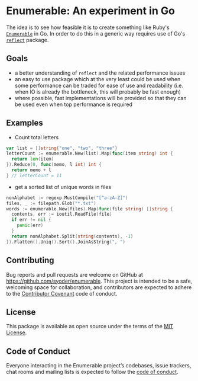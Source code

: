 # Enumerable: An experiment in Go

The idea is to see how feasible it is to create something like Ruby's
[`Enumerable`](https://ruby-doc.org/core-2.6.5/Enumerable.html) in Go.
In order to do this in a generic way requires use of Go's
[`reflect`](https://golang.org/pkg/reflect/) package.

## Goals

  * a better understanding of `reflect` and the related performance issues
  * an easy to use package which at the very least could be used when some
performance can be traded for ease of use and readability (i.e. when IO is
already the bottleneck, this will probably be fast enough)
  * where possible, fast implementations will be provided so that they can
be used even when top performance is required

## Examples

  * Count total letters
```go
var list = []string{"one", "two", "three"}
letterCount := enumerable.New(list).Map(func(item string) int {
  return len(item)
}).Reduce(0, func(memo, l int) int {
  return memo + l
} // letterCount = 11
```

  * get a sorted list of unique words in files
```go
nonAlphabet := regexp.MustCompile("[^a-zA-Z]")
files, _ := filepath.Glob("*.txt")
words := enumerable.New(files).Map(func(file string) []string {
  contents, err := ioutil.ReadFile(file)
  if err != nil {
    panic(err)
  }
  return nonAlphabet.Split(string(contents), -1)
}).Flatten().Uniq().Sort().JoinAsString(", ")
```

## Contributing

Bug reports and pull requests are welcome on GitHub at https://github.com/syoder/enumerable. This project is intended to be a safe, welcoming space for collaboration, and contributors are expected to adhere to the [Contributor Covenant](http://contributor-covenant.org) code of conduct.

## License

This package is available as open source under the terms of the
[MIT License](https://opensource.org/licenses/MIT).

## Code of Conduct

Everyone interacting in the Enumerable project’s codebases, issue trackers, chat rooms and mailing lists is expected to follow the [code of conduct](https://github.com/syoder/enumerable/blob/master/CODE_OF_CONDUCT.md).

